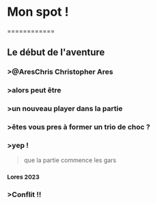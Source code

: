 # Mon spot !
============
## Le début de l'aventure

### >@AresChris **Christopher Ares** 
### >alors peut être 
### >un nouveau player dans la partie 
### >êtes vous pres à former un trio de choc ?
### >yep !
>que la partie commence les gars 
###                  <sub>Lores 2023</sub>

### >Conflit !!
